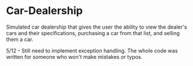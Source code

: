 # Car-Dealership
Simulated car dealership that gives the user the ability to view the dealer's cars and their specifications, purchasing a car from that list, and selling them a car.

5/12 -
  Still need to implement exception handling. The whole code was written for someone who won't make mistakes or typos.
